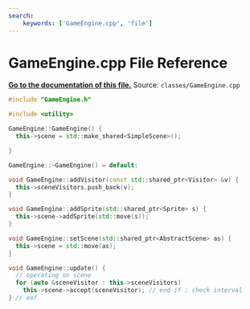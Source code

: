 ```yaml
---
search:
    keywords: ['GameEngine.cpp', 'file']
---
```


# GameEngine.cpp File Reference

**[Go to the documentation of this file.](_game_engine_8cpp.md)**
Source: `classes/GameEngine.cpp`

    
    
    
    
    
    
    
```cpp
#include "GameEngine.h"

#include <utility>

GameEngine::GameEngine() {
  this->scene = std::make_shared<SimpleScene>();

}

GameEngine::~GameEngine() = default;

void GameEngine::addVisitor(const std::shared_ptr<Visitor> &v) {
  this->sceneVisitors.push_back(v);
}

void GameEngine::addSprite(std::shared_ptr<Sprite> s) {
  this->scene->addSprite(std::move(s));
}

void GameEngine::setScene(std::shared_ptr<AbstractScene> as) {
  this->scene = std::move(as);
}

void GameEngine::update() {
  // operating on scene
  for (auto &sceneVisitor : this->sceneVisitors)
    this->scene->accept(sceneVisitor); // end if ; check interval
} // eof
```


    
  
